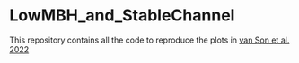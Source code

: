 # LowMBH_and_StableChannel
This repository contains all the code to reproduce the plots in <a href="https://ui.adsabs.harvard.edu/abs/2022arXiv220913609V/abstract">van Son et al. 2022</a> 
